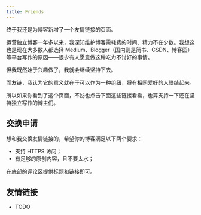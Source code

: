 ```yaml
---
title: Friends
---
```


终于我还是为博客新增了一个友情链接的页面。

运营独立博客一年多以来，我深知维护博客需耗费的时间、精力不在少数。我想这也是现在大多数人都选择 Medium、Blogger（国内则是简书、CSDN、博客园）等平台写作的原因——很少有人愿意做这种吃力不讨好的事情。

但我既然始于兴趣做了，我就会继续坚持下去。

而友链，我认为它的意义就在于可以作为一种组纽，将有相同爱好的人联结起来。

所以如果你看到了这个页面，不妨也点击下面这些链接看看，也算支持一下还在坚持独立写作的博主们。

## 交换申请

想和我交换友情链接的，希望你的博客满足以下两个要求：

- 支持 HTTPS 访问；
- 有足够的原创内容，且不要太水；

在底部的评论区提供标题和链接即可。

## 友情链接

- TODO